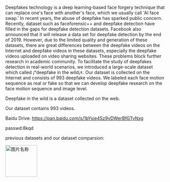 Deepfakes technology is a deep learning-based face forgery technique that can replace one's face with another's face, which we usually call 'AI face swap.' In recent years, the abuse of deepfake has sparked public concern.
Recently, dataset such as faceforensic++ and deepfake detection have filled in the gaps for deepfake detection datasets. Facebook also announced that it will release a data set for deepfake detection by the end of 2019.
However, due to the limited quality and generation of these datasets, there are great differences between the deepfake videos on the Internet and deepfake videos in these datasets, especially the deepfake videos uploaded on video sharing websites. These problems block further research in academic community.
To facilitate the study of deepfakes detection in real-world scenarios, we introduced a large-scale dataset which called ¡°deepfake in the wild¡±. Our dataset is collected on the Internet and consists of 993 deepfake videos. We labeled each face motion sequence as real or fake so that we can develop deepfake research on the face motion sequence and image level.


Deepfake in the wild is a dataset collected on the web.

Our dataset contains 993 videos.

Baidu Drive: https://pan.baidu.com/s/1bYsie4Sz9vDWerBfGTyNxg

passwd:8kqd


previous datasets and our dataset comparsion:


<img src="https://github.com/deepfakeinthewild/deepfake_in_the_wild/blob/master/DD.png" width="100" height="100" alt="图片名称" align=center>
